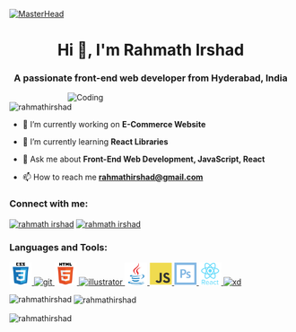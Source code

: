 [![MasterHead](https://jusmarktech.com/public/a/images/pages/web_development.gif)](https://rahmathirshad.io)
<h1 align="center">Hi 👋, I'm Rahmath Irshad</h1>
<h3 align="center">A passionate front-end web developer from Hyderabad, India</h3>
<img align="right" alt="Coding" width="400" src="https://media.tenor.com/NOYF3f82b_gAAAAC/programmer.gif">

<p align="left"> <img src="https://komarev.com/ghpvc/?username=rahmathirshad&label=Profile%20views&color=0e75b6&style=flat" alt="rahmathirshad" /> </p>

- 🔭 I’m currently working on **E-Commerce Website**

- 🌱 I’m currently learning **React Libraries**

- 💬 Ask me about **Front-End Web Development, JavaScript, React**

- 📫 How to reach me **rahmathirshad@gmail.com**

<h3 align="left">Connect with me:</h3>
<p align="left">
<a href="[https://rahmathirshad.netlify.app/]" target="blank"><img align="center" src="https://raw.githubusercontent.com/rahuldkjain/github-profile-readme-generator/master/src/images/icons/Social/devto.svg" alt="rahmath irshad" height="30" width="40" /></a>
<a href="https://linkedin.com/in/rahmath irshad" target="blank"><img align="center" src="https://raw.githubusercontent.com/rahuldkjain/github-profile-readme-generator/master/src/images/icons/Social/linked-in-alt.svg" alt="rahmath irshad" height="30" width="40" /></a>
</p>

<h3 align="left">Languages and Tools:</h3>
<p align="left"> <a href="https://www.w3schools.com/css/" target="_blank" rel="noreferrer"> <img src="https://raw.githubusercontent.com/devicons/devicon/master/icons/css3/css3-original-wordmark.svg" alt="css3" width="40" height="40"/> </a> <a href="https://git-scm.com/" target="_blank" rel="noreferrer"> <img src="https://www.vectorlogo.zone/logos/git-scm/git-scm-icon.svg" alt="git" width="40" height="40"/> </a> <a href="https://www.w3.org/html/" target="_blank" rel="noreferrer"> <img src="https://raw.githubusercontent.com/devicons/devicon/master/icons/html5/html5-original-wordmark.svg" alt="html5" width="40" height="40"/> </a> <a href="https://www.adobe.com/in/products/illustrator.html" target="_blank" rel="noreferrer"> <img src="https://www.vectorlogo.zone/logos/adobe_illustrator/adobe_illustrator-icon.svg" alt="illustrator" width="40" height="40"/> </a> <a href="https://www.java.com" target="_blank" rel="noreferrer"> <img src="https://raw.githubusercontent.com/devicons/devicon/master/icons/java/java-original.svg" alt="java" width="40" height="40"/> </a> <a href="https://developer.mozilla.org/en-US/docs/Web/JavaScript" target="_blank" rel="noreferrer"> <img src="https://raw.githubusercontent.com/devicons/devicon/master/icons/javascript/javascript-original.svg" alt="javascript" width="40" height="40"/> </a> <a href="https://www.photoshop.com/en" target="_blank" rel="noreferrer"> <img src="https://raw.githubusercontent.com/devicons/devicon/master/icons/photoshop/photoshop-line.svg" alt="photoshop" width="40" height="40"/> </a> <a href="https://reactjs.org/" target="_blank" rel="noreferrer"> <img src="https://raw.githubusercontent.com/devicons/devicon/master/icons/react/react-original-wordmark.svg" alt="react" width="40" height="40"/> </a> <a href="https://www.adobe.com/products/xd.html" target="_blank" rel="noreferrer"> <img src="https://cdn.worldvectorlogo.com/logos/adobe-xd.svg" alt="xd" width="40" height="40"/> </a> </p>

<p><img align="left" src="https://github-readme-stats.vercel.app/api/top-langs?username=rahmathirshad&show_icons=true&locale=en&layout=compact" alt="rahmathirshad" /></p>

<p>&nbsp;<img align="center" src="https://github-readme-stats.vercel.app/api?username=rahmathirshad&show_icons=true&locale=en" alt="rahmathirshad" /></p>

<p><img align="center" src="https://github-readme-streak-stats.herokuapp.com/?user=rahmathirshad&" alt="rahmathirshad" /></p>
